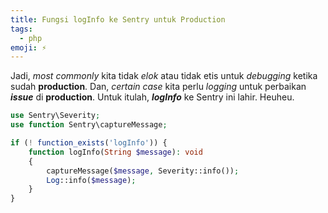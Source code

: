 ```yaml
---
title: Fungsi logInfo ke Sentry untuk Production
tags:
  - php
emoji: ⚡️
---
```


Jadi, *most commonly* kita tidak *elok* atau tidak etis untuk *debugging* ketika sudah **production**. Dan, *certain case* kita perlu *logging* untuk perbaikan ***issue*** di **production**. Untuk itulah, ***logInfo*** ke Sentry ini lahir. Heuheu.

```php
use Sentry\Severity;
use function Sentry\captureMessage;

if (! function_exists('logInfo')) {
    function logInfo(String $message): void
    {
        captureMessage($message, Severity::info());
        Log::info($message);
    }
}
```
